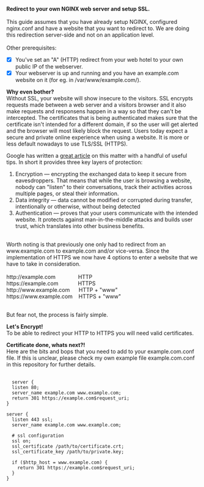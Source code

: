 <b>Redirect to your own NGINX web server and setup SSL.</b>
<br><br>
This guide assumes that you have already setup NGINX, configured nginx.conf and have a website that you want to redirect to. We are doing this redirection server-side and not on an application level.
<br><br>
Other prerequisites:<br>
- [x] You've set an "A" (HTTP) redirect from your web hotel to your own public IP of the webserver.
- [x] Your webserver is up and running and you have an example.com website on it (for eg. in /var/www/example.com/).

<b>Why even bother?</b><br>
Without SSL, your website will show insecure to the visitors. SSL encrypts requests made between a web server and a visitors browser and it also make requests and responsens happen in a way so that they can't be intercepted. The certificates that is being authenticated makes sure that the certificate isn't intended for a different domain, if so the user will get alerted and the browser will most likely block the request. Users today expect a secure and private online experience when using a website. It is more or less default nowadays to use TLS/SSL (HTTPS).<br>

Google has written a [great article](https://support.google.com/webmasters/answer/6073543?hl=en) on this matter with a handful of useful tips. In short it provides three key layers of protection: <br>
1. Encryption — encrypting the exchanged data to keep it secure from eavesdroppers. That means that while the user is browsing a website, nobody can "listen" to their conversations, track their activities across multiple pages, or steal their information.<br>
2. Data integrity — data cannot be modified or corrupted during transfer, intentionally or otherwise, without being detected<br>
3. Authentication — proves that your users communicate with the intended website. It protects against man-in-the-middle attacks and builds user trust, which translates into other business benefits.<br>

<br>
Worth noting is that previously one only had to redirect from an www.example.com to example.com and/or vice-versa. Since the implementation of HTTPS we now have 4 options to enter a website that we have to take in consideration.<br>
<br>
http://example.com &nbsp;&nbsp;&nbsp;&nbsp;&nbsp;&nbsp;&nbsp;&nbsp;&nbsp;&nbsp;&nbsp;&nbsp;&nbsp;&nbsp;HTTP<br>
https://example.com &nbsp;&nbsp;&nbsp;&nbsp;&nbsp;&nbsp;&nbsp;&nbsp;&nbsp;&nbsp;&nbsp;&nbsp;HTTPS<br>
http://www.example.com &nbsp;&nbsp;&nbsp;&nbsp;&nbsp;HTTP + "www"<br>
https://www.example.com &nbsp;&nbsp;&nbsp;HTTPS + "www"<br><br>

But fear not, the process is fairly simple.<br>

<b>Let's Encrypt!</b></br>
To be able to redirect your HTTP to HTTPS you will need valid certificates.

<b>Certificate done, whats next?!</b><br>
Here are the bits and bops that you need to add to your example.com.conf file. If this is unclear, please check my own example file example.com.conf in this repository for further details. <br>
<br>
```
  server {
  listen 80;
  server_name example.com www.example.com;
  return 301 https://example.com$request_uri;
}

server {
  listen 443 ssl;
  server_name example.com www.example.com;

  # ssl configuration
  ssl on;
  ssl_certificate /path/to/certificate.crt;
  ssl_certificate_key /path/to/private.key;

  if ($http_host = www.example.com) {
    return 301 https://example.com$request_uri;
  }
}
```
